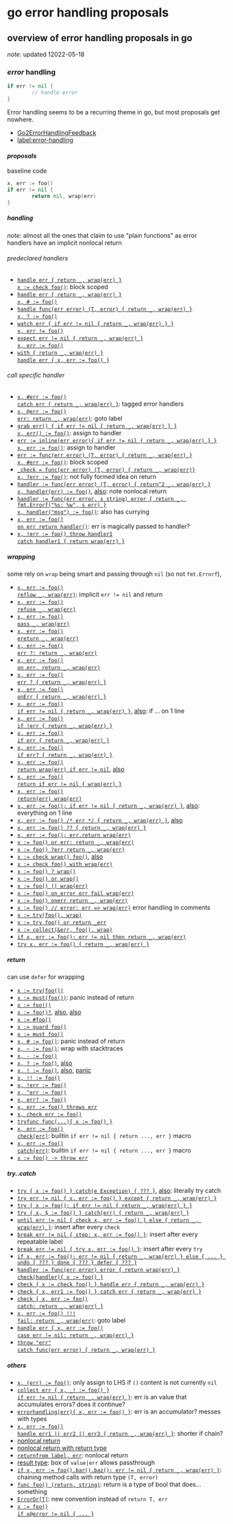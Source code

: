 # go error handling proposals

## overview of error handling proposals in go


_note:_ updated 12022-05-18

### _error_ handling

```go
if err != nil {
        // handle error
}
```

Error handling seems to be a recurring theme in go,
but most proposals get nowhere.

- [Go2ErrorHandlingFeedback](https://github.com/golang/go/wiki/Go2ErrorHandlingFeedback)
- [label:error-handling](https://go.dev/issue?q=is%3Aissue+label%3Aerror-handling)

#### _proposals_

baseline code

```go
x, err := foo()
if err != nil {
        return nil, wrap(err)
}
```

##### _handling_

_note:_ almost all the ones that claim to use "plain functions" as error handlers have an implicit nonlocal return

###### _predeclared_ handlers

- [`handle err { return _, wrap(err) }`<br>`x := check foo()`](https://go.googlesource.com/proposal/+/master/design/go2draft-error-handling.md): block scoped
- [`handle err { return _, wrap(err) }`<br>`x, # := foo()`](https://gist.github.com/oktalz/f04f36a3c2f61af22c7a6e06095d18eb)
- [`handle func(err error) (T, error) { return _, wrap(err) }`<br>`x, ? := foo()`](https://github.com/rockmenjack/go-2-proposals/blob/master/error_handling.md)
- [`watch err { if err != nil { return _, wrap(err) } }`<br>`x, err != foo()`](https://go.dev/issue/40821)
- [`expect err != nil { return _, wrap(err) }`<br>`x, err := foo()`](https://go.dev/issue/32804)
- [`with { return _, wrap(err) }`<br>`handle err { x, err := foo() }`](https://go.dev/issue/32795)

###### _call_ specific handler

- [`x, #err := foo()`<br>`catch err { return _, wrap(err) }`](https://go.dev/issue/27519): tagged error handlers
- [`x, @err := foo()`<br>`err: return _, wrap(err)`](https://gist.github.com/dpremus/3b141157e7e47418ca6ccb1fc0210fc7): goto label
- [`grab err() { if err != nil { return _, wrap(err) } }`<br>`x, err() := foo()`](https://didenko.github.io/grab/grab_worth_it_0.1.1.html#12): assign to handler
- [`err := inline(err error){ if err != nil { return _, wrap(err) } }`<br>`x, err := foo()`](https://github.com/gooid/gonotes/blob/master/inline_style_error_handle.md): assign to handler
- [`err := func(err error) (T, error) { return _, wrap(err) }`<br>`x, #err := foo()`](https://gist.github.com/the-gigi/3c1acfc521d7991309eec140f40ccc2b): block scoped
- [`_check = func(err error) (T, error) { return _, wrap(err)}`<br>`x, ?err := foo()`](https://gist.github.com/8lall0/cb43e1fa4aae42bc709b138bda02284e): not fully formed idea on return
- [`handler := func(err error) (T, error) { return^2 _, wrap(err) }`<br>`x, handler(err) := foo()`](https://go.dev/issue/32473), [also](https://go.dev/issue/52416): note nonlocal return
- [`handler := func(err error, s string) error { return _, fmt.Errorf("%s: %w", s err) }`<br>`x, handler("msg") := foo()`](https://go.dev/issue/43644): also has currying
- [`x, err := foo()`<br>`on err return handler()`](https://go.dev/issue/48855): err is magically passed to handler?
- [`x, !err := foo() throw handler1`<br>`catch handler1 { return wrap(err) }`](https://go.dev/issue/48896)

##### _wrapping_

some rely on `wrap` being smart and passing through `nil` (so not `fmt.Errorf`),

- [`x, err := foo()`<br>`reflow _, wrap(err)`](https://go.dev/issue/21146): implicit `err != nil` and return
- [`x, err := foo()`<br>`refuse _, wrap(err)`](https://gist.github.com/alexhornbake/6a4c1c6a0f2a063da6dda1bf6ec0f5f3)
- [`x, err := foo()`<br>`pass _, wrap(err)`](https://go.dev/issue/37141)
- [`x, err := foo()`<br>`ereturn _, wrap(err)`](https://go.dev/issue/38349)
- [`x, err := foo()`<br>`err ?: return _, wrap(err)`](https://go.dev/issue/32946)
- [`x, err := foo()`<br>`on err, return _, wrap(err)`](https://go.dev/issue/32611)
- [`x, err := foo()`<br>`err ? { return _, wrap(err) }`](https://go.dev/issue/33067)
- [`x, err := foo()`<br>`onErr { return _, wrap(err) }`](https://go.dev/issue/32946)
- [`x, err := foo()`<br>`if err != nil { return _, wrap(err) }`](https://go.dev/issue/33113), [also](https://go.dev/issue/27135): if ... on 1 line
- [`x, err := foo()`<br>`if !err { return _, wrap(err) }`](https://gist.github.com/fedir/50158bc351b43378b829948290102470)
- [`x, err := foo()`<br>`if err { return _, wrap(err) }`](https://go.dev/issue/26712)
- [`x, err := foo()`<br>`if err? { return _, wrap(err) }`](https://go.dev/issue/32845)
- [`x, err := foo()`<br>`return wrap(err) if err != nil`](https://go.dev/issue/27794), [also](https://go.dev/issue/32860)
- [`x, err := foo()`<br>`return if err != nil { wrap(err) }`](https://go.dev/issue/52977)
- [`x, err := foo()`<br>`return(err) wrap(err)`](https://go.dev/issue/28229)
- [`x, err := foo(); if err != nil { return _, wrap(err) }`](https://gist.github.com/jozef-slezak/93a7d9d3d18d3fce3f8c3990c031f8d0), [also](https://go.dev/issue/27450): everything on 1 line
- [`x, err := foo() /* err */ { return _, wrap(err) }`](https://github.com/gooid/gonotes/blob/master/inline_style_error_handle.md), [also](https://go.dev/issue/41908)
- [`x, err := foo() ?? { return _, wrap(err) }`](https://go.dev/issue/37243)
- [`x, err := foo(); err.return wrap(err)`](https://go.dev/issue/39372)
- [`x := foo() or err: return _, wrap(err)`](https://go.dev/issue/33029)
- [`x := foo() ?err return _, wrap(err)`](https://go.dev/issue/33074)
- [`x := check wrap() foo()`](https://gist.github.com/jozef-slezak/93a7d9d3d18d3fce3f8c3990c031f8d0), [also](https://gist.github.com/morikuni/bbe4b2b0384507b42e6a79d4eca5fc61)
- [`x := check foo() with wrap(err)`](https://go.dev/issue/49091)
- [`x := foo() ? wrap()`](https://gist.github.com/gregwebs/02479eeef8082cd199d9e6461cd1dab3)
- [`x := foo() or wrap()`](https://go.dev/issue/36338)
- [`x := foo() || wrap(err)`](https://go.dev/issue/21161)
- [`x := foo() on_error err fail wrap(err)`](https://medium.com/@peter.gtz/thinking-about-new-ways-of-error-handling-in-go-2-e56d116952f1)
- [`x := foo() onerr return _, wrap(err)`](https://go.dev/issue/32848)
- [`x := foo() // error: err => wrap(err)`](https://go.dev/issue/47934) error handling in comments
- [`x := try(foo(), wrap)`](https://go.dev/issue/32853)
- [`x := try foo() or return _err`](https://go.dev/issue/52175)
- [`x := collect(&err, foo(), wrap)`](https://go.dev/issue/32880)
- [`if x, err := foo(); err != nil then return _, wrap(err)`](https://go.dev/issue/46717)
- [`try x, err := foo() { return _, wrap(err) }`](https://go.dev/issue/39890)

##### _return_

can use `defer` for wrapping

- [`x := try(foo())`](https://go.googlesource.com/proposal/+/master/design/32437-try-builtin.md)
- [`x := must(foo())`](https://go.dev/issue/32219): panic instead of return
- [`x := foo!()`](https://go.dev/issue/21155)
- [`x := foo()?`](https://gist.github.com/yaxinlx/1e013fec0e3c2469f97074dbf5d2e2c0), [also](https://go.dev/issue/39451), [also](https://go.dev/issue/51146)
- [`x := #foo()`](https://go.dev/issue/18721)
- [`x := guard foo()`](https://go.dev/issue/31442)
- [`x := must foo()`](https://gist.github.com/VictoriaRaymond/d70663a6ec6cdc59816b8806dccf7826)
- [`x, # := foo()`](https://go.dev/issue/22122): panic instead of return
- [`x, ~ := foo()`](https://go.dev/issue/50207): wrap with stacktraces
- [`x, - := foo()`](https://go.dev/issue/52415)
- [`x, ? := foo()`](https://go.dev/issue/42214), [also](https://go.dev/issue/32601)
- [`x, ! := foo()`](https://gist.github.com/lldld/bf93ca94c24f172e95baf8c123427ace), [also](https://go.dev/issue/33150), [panic](https://go.dev/issue/35644)
- [`x, !! := foo()`](https://go.dev/issue/32884)
- [`x, !err := foo()`](https://go.dev/issue/14066)
- [`x, ^err := foo()`](https://go.dev/issue/42318)
- [`x, err? := foo()`](https://go.dev/issue/36390)
- [`x, err := foo() throws err`](https://go.dev/issue/32852)
- [`x, check err := foo()`](https://go.dev/issue/46655)
- [`tryfunc func(...){ x := foo() }`](https://go.dev/issue/32964)
- [`x, err := foo()`<br>`check(err)`](https://go.dev/issue/33233): builtin `if err != nil { return ..., err }` macro
- [`x, err := foo()`<br>`catch(err)`](https://go.dev/issue/32811): builtin `if err != nil { return ..., err }` macro
- [`x := foo() -> throw err`](https://go.dev/issue/51415)

##### _try..catch_

- [`try { x := foo() } catch(e Exception) { ??? }`](https://www.netroby.com/view/3910), [also](https://go.dev/issue/43777): literally try catch
- [`try err != nil { x, err := foo() } except { return _, wrap(err) }`](https://go.dev/issue/33387)
- [`try { x := foo(); if err != nil { return _, wrap(err) } }`](https://go.dev/issue/35179)
- [`try { x, $ := foo() } catch(err) { return _, wrap(err) }`](https://go.dev/issue/46433)
- [`until err != nil { check x, err := foo() } else { return _, wrap(err) }`](https://gist.github.com/coquebg/afe44e410f883a313dc849da3e1ff34c): insert after every `check`
- [`break err != nil { step: x, err := foo() }`](https://go.dev/issue/27075): insert after every repeatable label
- [`break err != nil { try x, err := foo() }`](https://go.dev/issue/27075): insert after every `try`
- [`if x, err := foo(); err != nil { return _, wrap(err) } else { ... } undo { ??? } done { ??? } defer { ??? }`](https://gist.github.com/jansemmelink/235228a0fb56d0eeba8085ab5f8178f3)
- [`handler := func(err error) error { return wrap(err) }`<br>`check(handler){ x := foo() }`](https://devmethodologies.blogspot.com/2018/10/go-error-handling-using-closures.html)
- [`check { x := check foo() } handle err { return _, wrap(err) }`](https://gist.github.com/mathieudevos/2bdae70596aca711e50d1f2ff6d7b7cb)
- [`check { x, err1 := foo() } catch err { return _, wrap(err) }`](https://gist.github.com/eau-de-la-seine/9e2e74d6369aef4a76aa50976e34de6d)
- [`check { x, err := foo()`<br>`catch: return _, wrap(err) }`](https://go.dev/issue/32968)
- [`x, err := foo() !!!`<br>`fail: return _, wrap(err)`](https://go.dev/issue/34140): goto label
- [`handle err { x, err := foo()`<br>`case err != nil: return _, wrap(err) }`](https://go.dev/issue/35086)
- [`throw "err"`<br>`catch func(err error) { return _, wrap(err) }`]()

##### _others_

- [`x, (err) := foo()`](https://go.dev/issue/21732): only assign to LHS if `()` content is not currently `nil`
- [`collect err { x, _! := foo() }`<br>`if err != nil { return _, wrap(err) }`](https://go.dev/issue/25626): err is an value that accumulates errors? does it continue?
- [`errorhandling(err){ x, err := foo() }`](https://github.com/Konstantin8105/Go2ErrorTree): err is an accumulator? messes with types
- [`x, err := foo()`<br>`handle err1 || err2 || err3 { return _, wrap(err) }`](https://gist.github.com/Kiura/4826db047e22b7720d378ac9ac642027): shorter if chain?
- [nonlocal return](https://go.dev/issue/35093)
- [nonlocal return with return type](https://go.dev/issue/42811)
- [`returnfrom label, err`](https://gist.github.com/spakin/86ea86ca48aefc78b672636914f4fc23): nonlocal return
- [result type](https://go.dev/issue/19991): box of `value|err` allows passthrough
- [`if x, err := foo().bar().baz(); err != nil { return _, wrap(err) }`](https://go.dev/issue/44928): chaining method calls with return type `(T, error)`
- [`func foo() (return, string)`](https://go.dev/issue/42811): return is a type of bool that does... something
- [`ErrorOr[T]`](https://go.dev/issue/51931): new convention instead of `return T, err`
- [`x := foo()`<br>`if x@error != nil { ... }`](https://gist.github.com/Space-Tide/e96284861434b46c6c730f9c73024373)
